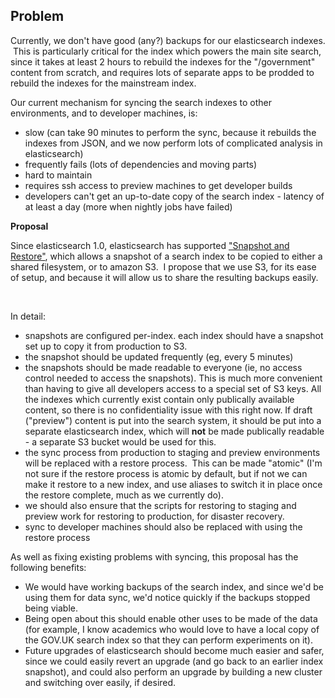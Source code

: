 ## **Problem**

Currently, we don't have good (any?) backups for our elasticsearch indexes. &nbsp;This is particularly critical for the index which powers the main site search, since it takes at least 2 hours to rebuild the indexes for the "/government" content from scratch, and requires lots of separate apps to be prodded to rebuild the indexes for the mainstream index.

Our current mechanism for syncing the search indexes to other environments, and to developer machines, is:

- slow (can take 90 minutes to perform the sync, because it rebuilds the indexes from JSON, and we now perform lots of complicated analysis in elasticsearch)
- frequently fails (lots of dependencies and moving parts)
- hard to maintain
- requires ssh access to preview machines to get developer builds
- developers can't get an up-to-date copy of the search index - latency of at least a day (more when nightly jobs have failed)

**Proposal**

Since elasticsearch 1.0, elasticsearch has supported&nbsp;["Snapshot and Restore"](https://www.elastic.co/guide/en/elasticsearch/reference/1.4/modules-snapshots.html), which allows a snapshot of a search index to be copied to either a shared filesystem, or to amazon S3. &nbsp;I propose that we use S3, for its ease of setup, and because it will allow us to share the resulting backups easily.

&nbsp;

In detail:

- snapshots are configured per-index.&nbsp;each index should have a snapshot set up to copy it from production to S3.
- the snapshot should be updated frequently (eg, every 5 minutes)
- the snapshots should be&nbsp;made readable to everyone (ie, no access control needed to access the snapshots).&nbsp;This is much more convenient than having to give all developers access to a special set of S3 keys. All the indexes which currently exist contain only publically available content, so there is no confidentiality issue with this right now. If draft ("preview") content is put into the search system, it should be put into a separate elasticsearch index, which will **not** be made publically readable - a separate S3 bucket would be used for this.
- the sync process from production to staging and preview environments will be replaced with a restore process. &nbsp;This can be made "atomic" (I'm not sure if the restore process is atomic by default, but if not we can make it restore to a new index, and use aliases to switch it in place once the restore complete, much as we currently do).
- we should also ensure that the scripts for restoring to staging and preview work for restoring to production, for disaster recovery.
- sync to developer machines should also be replaced with using the restore process

As well as fixing existing problems with syncing, this proposal has the following benefits:

- We would have working backups of the search index, and since we'd be using them for data sync, we'd notice quickly if the backups stopped being viable.  
- Being open about this should enable other uses to be made of the data (for example, I know academics who would love to have a local copy of the GOV.UK search index so that they can perform experiments on it).
- Future upgrades of elasticsearch should become much easier and safer, since we could easily revert an upgrade (and go back to an earlier index snapshot), and could also perform an&nbsp;upgrade by building a new cluster and switching over easily, if desired.

&nbsp;

&nbsp;


